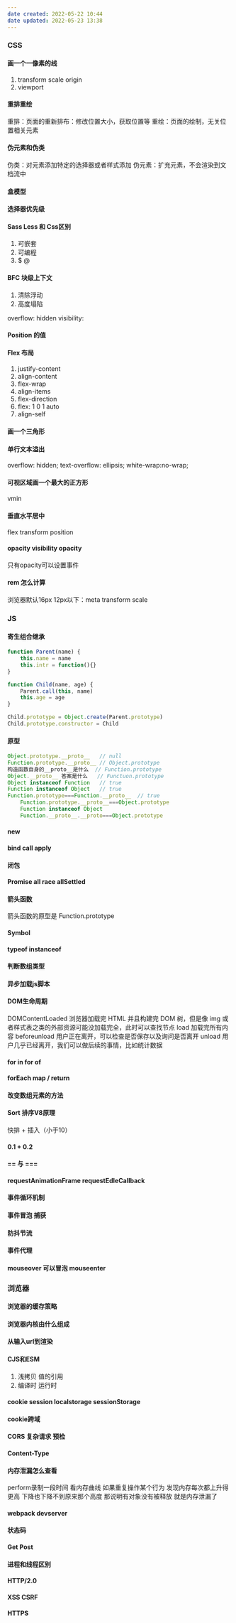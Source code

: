 ```yaml
---
date created: 2022-05-22 10:44
date updated: 2022-05-23 13:38
---
```


### CSS

#### 画一个一像素的线

1. transform scale origin
2. viewport

#### 重排重绘

重排：页面的重新排布：修改位置大小，获取位置等
重绘：页面的绘制，无关位置相关元素

#### 伪元素和伪类

伪类：对元素添加特定的选择器或者样式添加
伪元素：扩充元素，不会渲染到文档流中

#### 盒模型

#### 选择器优先级

#### Sass Less 和 Css区别

1. 可嵌套
2. 可编程
3. $ @

#### BFC 块级上下文

1. 清除浮动
2. 高度塌陷

overflow: hidden
visibility:

#### Position 的值

#### Flex 布局

1. justify-content
2. align-content
3. flex-wrap
4. align-items
5. flex-direction
6. flex: 1   0 1 auto
7. align-self

#### 画一个三角形

#### 单行文本溢出

overflow: hidden; text-overflow: ellipsis; white-wrap:no-wrap;

#### 可视区域画一个最大的正方形

vmin

#### 垂直水平居中

flex
transform
position

#### opacity visibility opacity

只有opacity可以设置事件

#### rem 怎么计算

浏览器默认16px
12px以下：meta transform scale

### JS

#### 寄生组合继承

```js
function Parent(name) {
	this.name = name
	this.intr = function(){}
}

function Child(name, age) {
	Parent.call(this, name)
	this.age = age
}

Child.prototype = Object.create(Parent.prototype)
Child.prototype.constructor = Child
```

#### 原型

```js
Object.prototype.__proto__   // null
Function.prototype.__proto__ // Object.prototype
构造函数自身的__proto__是什么  // Function.prototype
Object.__proto__ 答案是什么   // Functuon.prototype
Object instanceof Function   // true
Function instanceof Object   // true
Function.prototype===Function.__proto__  // true
	Function.prototype.__proto__===Object.prototype
	Function instanceof Object
	Function.__proto__.__proto===Object.prototype
```

#### new

#### bind call apply

#### 闭包

#### Promise all race allSettled

#### 箭头函数

箭头函数的原型是 Function.prototype

#### Symbol

#### typeof instanceof

#### 判断数组类型

#### 异步加载js脚本

#### DOM生命周期

DOMContentLoaded 浏览器加载完 HTML 并且构建完 DOM 树，但是像 img 或者样式表之类的外部资源可能没加载完全，此时可以查找节点
load 加载完所有内容
beforeunload 用户正在离开，可以检查是否保存以及询问是否离开
unload 用户几乎已经离开，我们可以做后续的事情，比如统计数据

#### for in for of

#### forEach map / return

#### 改变数组元素的方法

#### Sort 排序V8原理

快排 + 插入（小于10）

#### 0.1 + 0.2

#### == 与 ===

#### requestAnimationFrame requestEdleCallback

#### 事件循环机制

#### 事件冒泡 捕获

#### 防抖节流

#### 事件代理

#### mouseover 可以冒泡 mouseenter

### 浏览器

#### 浏览器的缓存策略

#### 浏览器内核由什么组成

#### 从输入url到渲染

#### CJS和ESM

1. 浅拷贝 值的引用
2. 编译时 运行时

#### cookie session localstorage sessionStorage

#### cookie跨域

#### CORS 复杂请求 预检

#### Content-Type

#### 内存泄漏怎么查看

perform录制一段时间 看内存曲线 如果重复操作某个行为 发现内存每次都上升得更高 下降也下降不到原来那个高度 那说明有对象没有被释放 就是内存泄漏了

#### webpack devserver

#### 状态码

#### Get Post

#### 进程和线程区别

#### HTTP/2.0

#### XSS CSRF

#### HTTPS

